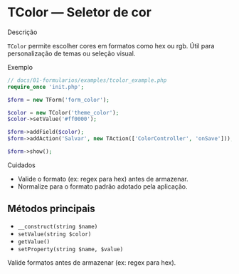 # TColor — Seletor de cor

Descrição

`TColor` permite escolher cores em formatos como hex ou rgb. Útil para personalização de temas ou seleção visual.

Exemplo

```php
// docs/01-formularios/examples/tcolor_example.php
require_once 'init.php';

$form = new TForm('form_color');

$color = new TColor('theme_color');
$color->setValue('#ff0000');

$form->addField($color);
$form->addAction('Salvar', new TAction(['ColorController', 'onSave']));

$form->show();
```

Cuidados

- Valide o formato (ex: regex para hex) antes de armazenar.
- Normalize para o formato padrão adotado pela aplicação.

## Métodos principais

- `__construct(string $name)`
- `setValue(string $color)`
- `getValue()`
- `setProperty(string $name, $value)`

Valide formatos antes de armazenar (ex: regex para hex).
